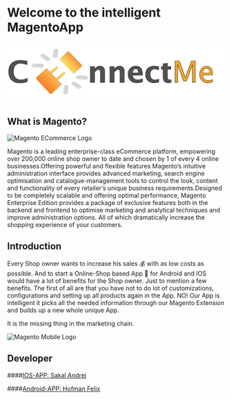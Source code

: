 # Welcome to the intelligent MagentoApp

![ConnectMe ECommerce Logo](/Documents/Logos/ConnectMeLogo.png)

## What is Magento?

![Magento ECommerce Logo](https://www.infyways.com/wp-content/uploads/2011/08/magento-logo.png?x52557)

Magento is a leading enterprise-class eCommerce platform, empowering over 200,000 online shop owner to date and chosen by 1 of every 4 online businesses.Offering powerful and flexible features Magento’s intuitive administration interface provides advanced marketing, search engine optimisation and catalogue-management tools to control the look, content and functionality of every retailer’s unique business requirements.Designed to be completely scalable and offering optimal performance, Magento Enterprise Edition provides a package of exclusive features both in the backend and frontend to optimise marketing and analytical techniques and improve administration options. All of which dramatically increase the shopping experience of your customers.

## Introduction

Every Shop owner wants to increase his sales :moneybag: with as low costs as possible. And to start a Online-Shop based App :iphone: for Android and IOS would have a lot of benefits for the Shop owner. Just to mention a few benefits. The first of all are that you have not to do lot of customizations, configurations and setting up all products again in the App. NO! Our App is intelligent it picks all the needed information through our Magento Extension and builds up a new whole unique App. 

It is the missing thing in the marketing chain. 

![Magento Mobile Logo](https://www.openstream.ch/wp-content/uploads/2011/06/magento-mobile-iphone-android-ipad.jpg)

## Developer

####[IOS-APP: Sakal Andrej](http://github.com/SakalAndrej)

####[Android-APP: Hofman Felix](http://github.com/felixhofmann)
